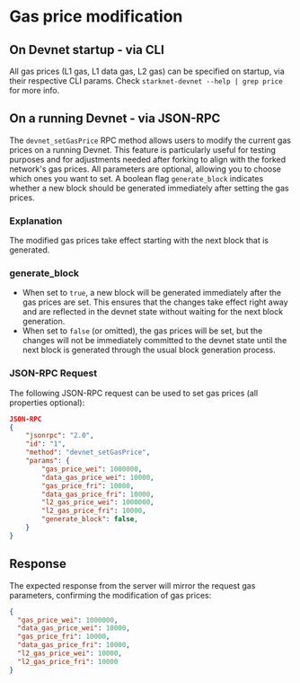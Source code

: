 # Gas price modification

## On Devnet startup - via CLI

All gas prices (L1 gas, L1 data gas, L2 gas) can be specified on startup, via their respective CLI params. Check `starknet-devnet --help | grep price` for more info.

## On a running Devnet - via JSON-RPC

The `devnet_setGasPrice` RPC method allows users to modify the current gas prices on a running Devnet. This feature is particularly useful for testing purposes and for adjustments needed after forking to align with the forked network's gas prices. All parameters are optional, allowing you to choose which ones you want to set. A boolean flag `generate_block` indicates whether a new block should be generated immediately after setting the gas prices.

### Explanation

The modified gas prices take effect starting with the next block that is generated.

### generate_block

- When set to `true`, a new block will be generated immediately after the gas prices are set. This ensures that the changes take effect right away and are reflected in the devnet state without waiting for the next block generation.
- When set to `false` (or omitted), the gas prices will be set, but the changes will not be immediately committed to the devnet state until the next block is generated through the usual block generation process.

### JSON-RPC Request

The following JSON-RPC request can be used to set gas prices (all properties optional):

```json
JSON-RPC
{
    "jsonrpc": "2.0",
    "id": "1",
    "method": "devnet_setGasPrice",
    "params": {
        "gas_price_wei": 1000000,
        "data_gas_price_wei": 10000,
        "gas_price_fri": 10000,
        "data_gas_price_fri": 10000,
        "l2_gas_price_wei": 1000000,
        "l2_gas_price_fri": 10000,
        "generate_block": false,
    }
}
```

## Response

The expected response from the server will mirror the request gas parameters, confirming the modification of gas prices:

```json
{
  "gas_price_wei": 1000000,
  "data_gas_price_wei": 10000,
  "gas_price_fri": 10000,
  "data_gas_price_fri": 10000,
  "l2_gas_price_wei": 10000,
  "l2_gas_price_fri": 10000
}
```
